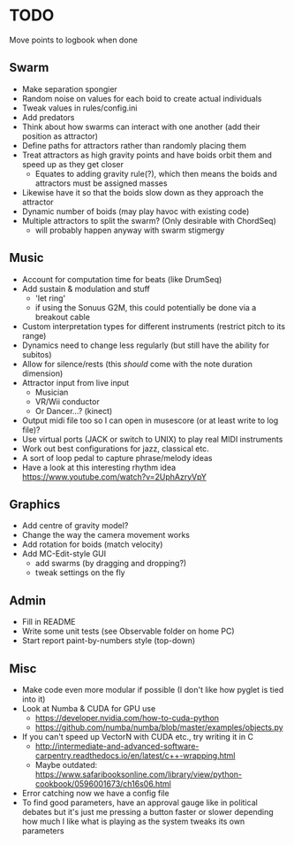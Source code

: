 # TODO

Move points to logbook when done

## Swarm

* Make separation spongier
* Random noise on values for each boid to create actual individuals
* Tweak values in rules/config.ini
* Add predators
* Think about how swarms can interact with one another (add their position as attractor)
* Define paths for attractors rather than randomly placing them
* Treat attractors as high gravity points and have boids orbit them and speed up as they get closer
	* Equates to adding gravity rule(?), which then means the boids and attractors must be assigned masses
* Likewise have it so that the boids slow down as they approach the attractor
* Dynamic number of boids (may play havoc with existing code)
* Multiple attractors to split the swarm? (Only desirable with ChordSeq)
	* will probably happen anyway with swarm stigmergy


## Music

* Account for computation time for beats (like DrumSeq)
* Add sustain & modulation and stuff
	* 'let ring'
	* if using the Sonuus G2M, this could potentially be done via a breakout cable
* Custom interpretation types for different instruments (restrict pitch to its range)
* Dynamics need to change less regularly (but still have the ability for subitos)
* Allow for silence/rests (this _should_ come with the note duration dimension)
* Attractor input from live input
    * Musician
	* VR/Wii conductor
	* Or Dancer...? (kinect)
* Output midi file too so I can open in musescore (or at least write to log file)?
* Use virtual ports (JACK or switch to UNIX) to play real MIDI instruments
* Work out best configurations for jazz, classical etc.
* A sort of loop pedal to capture phrase/melody ideas
* Have a look at this interesting rhythm idea https://www.youtube.com/watch?v=2UphAzryVpY

## Graphics

* Add centre of gravity model?
* Change the way the camera movement works
* Add rotation for boids (match velocity)
* Add MC-Edit-style GUI
    * add swarms (by dragging and dropping?)
	* tweak settings on the fly


## Admin

* Fill in README
* Write some unit tests (see Observable folder on home PC)
* Start report paint-by-numbers style (top-down)


## Misc

* Make code even more modular if possible (I don't like how pyglet is tied into it)
* Look at Numba & CUDA for GPU use
	* https://developer.nvidia.com/how-to-cuda-python
	* https://github.com/numba/numba/blob/master/examples/objects.py
* If you can't speed up VectorN with CUDA etc., try writing it in C
	* http://intermediate-and-advanced-software-carpentry.readthedocs.io/en/latest/c++-wrapping.html
	* Maybe outdated: https://www.safaribooksonline.com/library/view/python-cookbook/0596001673/ch16s06.html
* Error catching now we have a config file
* To find good parameters, have an approval gauge like in political debates
  but it's just me pressing a button faster or slower depending how much I like
  what is playing as the system tweaks its own parameters